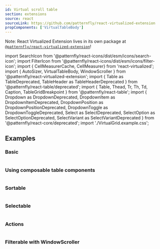 ```yaml
---
id: Virtual scroll table
section: extensions
source: react
sourceLink: https://github.com/patternfly/react-virtualized-extension
propComponents: ['VirtualTableBody']
---
```


Note: React Virtualized Extension lives in its own package at [`@patternfly/react-virtualized-extension`](https://www.npmjs.com/package/@patternfly/react-virtualized-extension)!

import SearchIcon from '@patternfly/react-icons/dist/esm/icons/search-icon';
import FilterIcon from '@patternfly/react-icons/dist/esm/icons/filter-icon';
import { CellMeasurerCache, CellMeasurer} from 'react-virtualized';
import { AutoSizer, VirtualTableBody, WindowScroller } from '@patternfly/react-virtualized-extension';
import { Table as TableDeprecated, TableHeader as TableHeaderDeprecated } from '@patternfly/react-table/deprecated';
import { Table, Thead, Tr, Th, Td, Caption, TableGridBreakpoint } from '@patternfly/react-table';
import {
  Dropdown as DropdownDeprecated,
  DropdownItem as DropdownItemDeprecated,
  DropdownPosition as DropdownPositionDeprecated,
  DropdownToggle as DropdownToggleDeprecated,
  Select as SelectDeprecated,
  SelectOption as SelectOptionDeprecated,
  SelectVariant as SelectVariantDeprecated
} from '@patternfly/react-core/deprecated';
import './VirtualGrid.example.css';

## Examples

### Basic

```js file="./Basic.tsx"
```

### Using composable table components

```js file="./UsingComposableTableComponents.tsx"
```

### Sortable

```js file="./Sortable.tsx"
```

### Selectable

```js file="./Selectable.tsx"
```

### Actions

```js file="./Actions.tsx"
```

### Filterable with WindowScroller

```js file="./FilterableWithWindowScroller.tsx"
```

